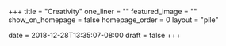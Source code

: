+++
title = "Creativity"
one_liner = ""
featured_image = ""
show_on_homepage = false
homepage_order = 0
layout = "pile"

date = 2018-12-28T13:35:07-08:00
draft = false
+++
